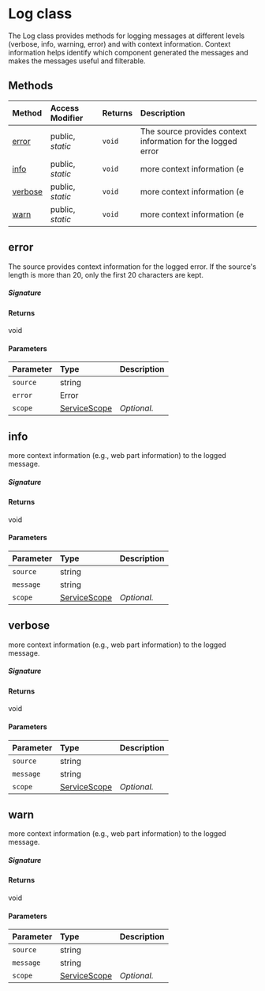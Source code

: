 # Log class

The Log class provides methods for logging messages at different levels (verbose, 
info, warning, error) and with context information. Context information helps identify 
which component generated the messages and makes the messages useful and filterable. 






## Methods

| Method	   | Access Modifier | Returns	| Description|
|:-------------|:----|:-------|:-----------|
|[error](#error)     | public, _static_ | `void` | The source provides context information for the logged error |
|[info](#info)     | public, _static_ | `void` | more context information (e |
|[verbose](#verbose)     | public, _static_ | `void` | more context information (e |
|[warn](#warn)     | public, _static_ | `void` | more context information (e |




## error

The source provides context information for the logged error. 
If the source's length is more than 20, only the first 20 characters are kept.

##### Signature

#### Returns
void

#### Parameters


| Parameter	   | Type    | Description |
|:-------------|:---------------|:------------|
| `source`    | string |  |
| `error`    | Error |  |
| `scope`    | [ServiceScope](ServiceScope.md) | _Optional._ |


## info

more context information (e.g., web part information) to the logged message.

##### Signature

#### Returns
void

#### Parameters


| Parameter	   | Type    | Description |
|:-------------|:---------------|:------------|
| `source`    | string |  |
| `message`    | string |  |
| `scope`    | [ServiceScope](ServiceScope.md) | _Optional._ |


## verbose

more context information (e.g., web part information) to the logged message.

##### Signature

#### Returns
void

#### Parameters


| Parameter	   | Type    | Description |
|:-------------|:---------------|:------------|
| `source`    | string |  |
| `message`    | string |  |
| `scope`    | [ServiceScope](ServiceScope.md) | _Optional._ |


## warn

more context information (e.g., web part information) to the logged message.

##### Signature

#### Returns
void

#### Parameters


| Parameter	   | Type    | Description |
|:-------------|:---------------|:------------|
| `source`    | string |  |
| `message`    | string |  |
| `scope`    | [ServiceScope](ServiceScope.md) | _Optional._ |

